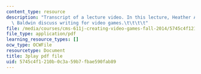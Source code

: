 ```yaml
---
content_type: resource
description: "Transcript of a lecture video. In this lecture, Heather Albano and Laura\
  \ Baldwin discuss writing for video games.\t\t\t\t"
file: /media/courses/cms-611j-creating-video-games-fall-2014/5745c4f1210b0c3a59b7fbae590fab89_5wHMEQkFzvE.pdf
file_type: application/pdf
learning_resource_types: []
ocw_type: OCWFile
resourcetype: Document
title: 3play pdf file
uid: 5745c4f1-210b-0c3a-59b7-fbae590fab89
---
```

